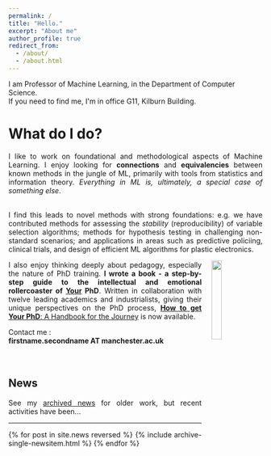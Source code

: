 ```yaml
---
permalink: /
title: "Hello."
excerpt: "About me"
author_profile: true
redirect_from: 
  - /about/
  - /about.html
---
```


I am Professor of Machine Learning, in the Department of Computer Science.<br>
If you need to find me, I'm in office G11, Kilburn Building.<br>

What do I do?
======
<div style="text-align: justify;">
I like to work on foundational and methodological aspects of Machine Learning.
I enjoy looking for <b>connections</b> and <b>equivalencies</b> between known methods in the jungle of ML, primarily with tools from statistics and information theory. <i>Everything in ML is, ultimately, a special case of something else</i>.<br><br>

I find this leads to novel methods with strong foundations: e.g. we have contributed methods for assessing the <i>stability</i> (reproducibility) of variable selection algorithms; methods for hypothesis testing in challenging non-standard scenarios; and applications in areas such as predictive policiing, clinical trials, and design of efficient ML algorithms for plastic electronics.

<!--
I find this strategy leads to both beautiful insights, and novel methods.
I have also applied work, in e.g. bioinformatics, clinical trials, and predictive policing.
You may like to read some details, <a href="{{ base_path }}/nojargon">without all the technical jargon</a>.<br><br>
</div>
-->

<p style="padding-top: 0px; vertical-align: top; text-align: justify;">
  <a href="{{ base_path }}/howtogetyourphd/">
    <img src="https://cdn.waterstones.com/bookjackets/large/9780/1988/9780198866923.jpg"
         style="width:20%; min-width:1cm; align:center; vertical-align:top; float:right; margin-left:20px;  margin-bottom:10px; margin-top:0px;" />
  </a>
  I also enjoy thinking deeply about pedagogy, especially the nature of PhD training.
  <b>I wrote a book - a step-by-step guide to the intellectual and emotional rollercoaster of <u>Your</u> PhD</b>.
  Written in collaboration with twelve leading academics and industrialists, giving their unique perspectives on the PhD process,
  <a href="{{ base_path }}/howtogetyourphd/"><b>How to get Your PhD</b>: A Handbook for the Journey</a> is now available.
</p>

Contact me :<br><b>firstname.secondname AT manchester.ac.uk</b>
<br>
<br>
<br>

<h2>News</h2>

See my <a href="{{ base_path }}/archivednews">archived news</a> for older work, but recent activities have been...

<hr>

{% for post in site.news reversed %}
  {% include archive-single-newsitem.html %}
{% endfor %}


<br><br><br>

<a href="https://clustrmaps.com/site/1bo05" title="Visit tracker">
  <img width=5px src="//www.clustrmaps.com/map_v2.png?d=3Zlt0peoQN6NYFbwQbkDh9TnsM6OXl0rAFqoYZe9c9I&cl=ffffff">
</a>


